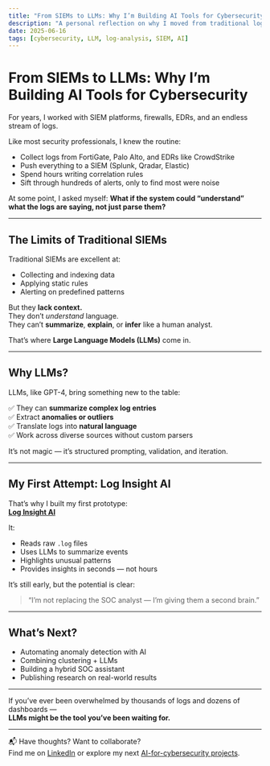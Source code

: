 ```yaml
---
title: "From SIEMs to LLMs: Why I’m Building AI Tools for Cybersecurity"
description: "A personal reflection on why I moved from traditional log analysis tools to LLM-powered log insight engines."
date: 2025-06-16
tags: [cybersecurity, LLM, log-analysis, SIEM, AI]
---
```


# From SIEMs to LLMs: Why I’m Building AI Tools for Cybersecurity

For years, I worked with SIEM platforms, firewalls, EDRs, and an endless stream of logs.

Like most security professionals, I knew the routine:
- Collect logs from FortiGate, Palo Alto, and EDRs like CrowdStrike
- Push everything to a SIEM (Splunk, Qradar, Elastic)
- Spend hours writing correlation rules
- Sift through hundreds of alerts, only to find most were noise

At some point, I asked myself:
**What if the system could “understand” what the logs are saying, not just parse them?**

---

## The Limits of Traditional SIEMs

Traditional SIEMs are excellent at:
- Collecting and indexing data
- Applying static rules
- Alerting on predefined patterns

But they **lack context.**  
They don’t *understand* language.  
They can’t **summarize**, **explain**, or **infer** like a human analyst.

That’s where **Large Language Models (LLMs)** come in.

---

## Why LLMs?

LLMs, like GPT-4, bring something new to the table:

✅ They can **summarize complex log entries**  
✅ Extract **anomalies or outliers**  
✅ Translate logs into **natural language**  
✅ Work across diverse sources without custom parsers

It’s not magic — it’s structured prompting, validation, and iteration.

---

## My First Attempt: Log Insight AI

That’s why I built my first prototype:  
**[Log Insight AI](https://github.com/elbazhazem/log-insight-ai)**

It:
- Reads raw `.log` files
- Uses LLMs to summarize events
- Highlights unusual patterns
- Provides insights in seconds — not hours

It’s still early, but the potential is clear:  
> “I’m not replacing the SOC analyst — I’m giving them a second brain.”

---

## What’s Next?

- Automating anomaly detection with AI
- Combining clustering + LLMs
- Building a hybrid SOC assistant
- Publishing research on real-world results

---

If you’ve ever been overwhelmed by thousands of logs and dozens of dashboards —  
**LLMs might be the tool you’ve been waiting for.**

---

📬 Have thoughts? Want to collaborate?  
Find me on [LinkedIn](https://www.linkedin.com/in/hazem-elbaz) or explore my next [AI-for-cybersecurity projects](../projects).

